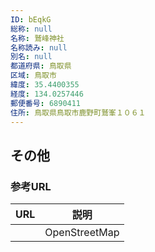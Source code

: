 ```yaml
---
ID: bEqkG
総称: null
名称: 鷲峰神社
名称読み: null
別名: null
都道府県: 鳥取県
区域: 鳥取市
緯度: 35.4400355
経度: 134.0257446
郵便番号: 6890411
住所: 鳥取県鳥取市鹿野町鷲峯１０６１
---
```


## その他

### 参考URL

| URL | 説明          |
| --- | ------------- |
|     | OpenStreetMap |
